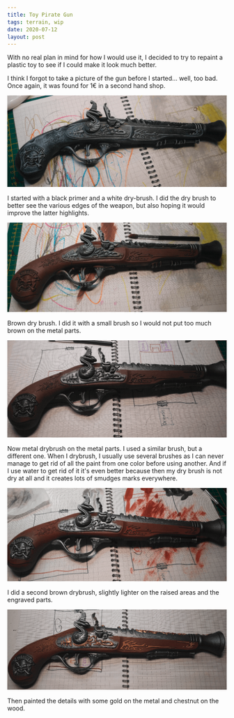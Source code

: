 ```yaml
---
title: Toy Pirate Gun
tags: terrain, wip
date: 2020-07-12
layout: post
---
```


With no real plan in mind for how I would use it, I decided to try to repaint a plastic toy to see if I could make it look much better.

I think I forgot to take a picture of the gun before I started... well, too bad. Once again, it was found for 1€ in a second hand shop.

![image-20200723143905724](image-20200723143905724.png)

I started with a black primer and a white dry-brush. I did the dry brush to better see the various edges of the weapon, but also hoping it would improve the latter highlights.

![image-20200723144032156](image-20200723144032156.png)

Brown dry brush. I did it with a small brush so I would not put too much brown on the metal parts.

![image-20200723144114548](image-20200723144114548.png)

Now metal drybrush on the metal parts. I used a similar brush, but a different one. When I drybrush, I usually use several brushes as I can never manage to get rid of all the paint from one color before using another. And if I use water to get rid of it it's even better because then my dry brush is not dry at all and it creates lots of smudges marks everywhere.

![image-20200723144235858](image-20200723144235858.png)

I did a second brown drybrush, slightly lighter on the raised areas and the engraved parts.

![image-20200723144305583](image-20200723144305583.png)

Then painted the details with some gold on the metal and chestnut on the wood.